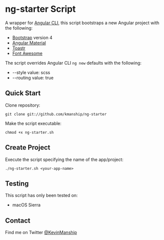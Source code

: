 # ng-starter Script

A wrapper for [Angular CLI](https://cli.angular.io), this script bootstraps a new Angular project with the following:

* [Bootstrap](https://v4-alpha.getbootstrap.com) version 4
* [Angular Material](https://material.angular.io)
* [Toastr](http://toastrjs.com)
* [Font Awesome](http://fontawesome.io)

The script overrides Angular CLI `ng new` defaults with the following:

* --style value: scss
* --routing value: true

## Quick Start
Clone repository:

`git clone git://github.com/kmanship/ng-starter`

Make the script executable:

`chmod +x ng-starter.sh`

## Create Project
Execute the script specifying the name of the app/project:

`./ng-starter.sh <your-app-name>`
 

## Testing

This script has only been tested on:

* macOS Sierra

## Contact
Find me on Twitter [@KevinManship](https://twitter.com/KevinManship)